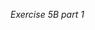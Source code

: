 *Exercise 5B part 1*

<div class="exercise" data-exercise-id="exercise5/5B_part1/exercise5b1.json"></div>
